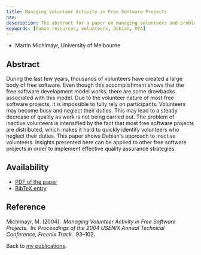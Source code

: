 ```yaml
---
title: Managing Volunteer Activity in Free Software Projects
nav:
description: The abstract for a paper on managing volunteers and problems associated with this
keywords: [human resources, volunteers, Debian, MIA]
---
```


<ul class = "author">
<li><span class = "author">Martin Michlmayr,</span>
    <span class = "affiliation">University of Melbourne</span></li>
</ul>

<h2>Abstract</h2>

During the last few years, thousands of volunteers have created a large
body of free software. Even though this accomplishment shows that the free
software development model works, there are some drawbacks associated with
this model. Due to the volunteer nature of most free software projects, it
is impossible to fully rely on participants. Volunteers may become busy and
neglect their duties. This may lead to a steady decrease of quality as work
is not being carried out. The problem of inactive volunteers is intensified
by the fact that most free software projects are distributed, which makes
it hard to quickly identify volunteers who neglect their duties. This paper
shows Debian's approach to inactive volunteers. Insights presented here can
be applied to other free software projects in order to implement effective
quality assurance strategies.

<h2>Availability</h2>

<ul>

<li><a href = "../michlmayr-mia.pdf">PDF of the paper</a></li>

<li><a href = "../michlmayr-mia.bib">BibTeX entry</a></li>

</ul>

<h2>Reference</h2>

Michlmayr, M. (2004).&ensp;<i>Managing Volunteer Activity in Free Software
Projects.</i>&ensp;In: <i>Proceedings of the 2004 USENIX Annual Technical
Conference, Freenix Track.</i>&ensp;93&ndash;102.

Back to <a href = "..">my publications</a>.

